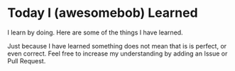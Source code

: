 # Today I (awesomebob) Learned

I learn by doing. Here are some of the things I have learned.

Just because I have learned something does not mean that is is perfect, or even correct.
Feel free to increase my understanding by adding an Issue or Pull Request.
